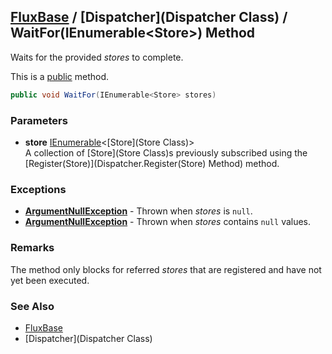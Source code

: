 [FluxBase](index) / [Dispatcher](Dispatcher Class) /  WaitFor(IEnumerable\<Store\>) Method
------------------------------------------------------------------------------------------

Waits for the provided _stores_ to complete.

This is a [public](https://docs.microsoft.com/dotnet/csharp/language-reference/keywords/public) method.

```c#
public void WaitFor(IEnumerable<Store> stores)
```

### Parameters
* __store__ [IEnumerable](https://docs.microsoft.com/dotnet/api/system.collections.generic.ienumerable-1)\<[Store](Store Class)\>  
A collection of [Store](Store Class)s previously subscribed using the [Register(Store)](Dispatcher.Register(Store) Method) method.

### Exceptions
* __[ArgumentNullException](https://docs.microsoft.com/dotnet/api/system.argumentnullexception)__ - Thrown when _stores_ is `null`.
* __[ArgumentNullException](https://docs.microsoft.com/dotnet/api/system.argumentnullexception)__ - Thrown when _stores_ contains `null` values.

### Remarks
The method only blocks for referred _stores_ that are registered and have not yet been executed.

### See Also
* [FluxBase](index)
* [Dispatcher](Dispatcher Class)